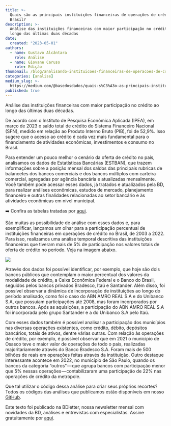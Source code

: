 ```yaml
---
title: >-
  Quais são as principais instituições financeiras de operações de crédito no
  Brasil?
description: >-
  Análise das instituições financeiras com maior participação no crédito ao
  longo das últimas duas décadas
date:
  created: "2023-05-01"
authors:
  - name: Gustavo Alcântara
    role: Análise
  - name: Giovane Caruso
    role: Edição
thumbnail: /blog/analisando-instituicoes-financeiras-de-operacoes-de-credito/image_0.png
categories: [analise]
medium_slug: >-
  https://medium.com/@basedosdados/quais-s%C3%A3o-as-principais-institui%C3%A7%C3%B5es-financeiras-de-opera%C3%A7%C3%B5es-de-cr%C3%A9dito-no-brasil-87b1a9eba3a5
published: true
---
```


Análise das instituições financeiras com maior participação no crédito ao longo das últimas duas décadas.

De acordo com o Instituto de Pesquisa Econômica Aplicada (IPEA), em março de 2023 o saldo total de crédito do Sistema Financeiro Nacional (SFN), medido em relação ao Produto Interno Bruto (PIB), foi de 52,9%. Isso sugere que o acesso ao crédito é cada vez mais fundamental para o financiamento de atividades econômicas, investimentos e consumo no Brasil.

Para entender um pouco melhor o cenário da oferta de crédito no país, analisamos os dados de Estatísticas Bancárias (ESTBAN), que trazem informações sobre a posição mensal dos saldos das principais rubricas de balancetes dos bancos comerciais e dos bancos múltiplos com carteira comercial, agregadas por agência bancária e atualizadas mensalmente. Você também pode acessar esses dados, já tratados e atualizados pela BD, para realizar análises econômicas, estudos de mercado, planejamento financeiro e outras finalidades relacionadas ao setor bancário e às atividades econômicas em nível municipal.

➡️ Confira as tabelas tratadas por [aqui](/dataset/84bb75ae-5955-4bbe-8bb6-2d644cae0cee?table=14906976-ff12-4210-b08c-45a1c843a76a).

São muitas as possibilidade de análise com esses dados e, para exemplificar, lançamos um olhar para a participação percentual de instituições financeiras em operações de crédito no Brasil, de 2003 a 2022. Para isso, realizamos uma análise temporal descritiva das instituições financeiras que tiveram mais de 5% de participação nos valores totais de oferta de crédito no período. Veja na imagem abaixo.

<Image src="/blog/analisando-instituicoes-financeiras-de-operacoes-de-credito/image_0.png"/>

Através dos dados foi possível identificar, por exemplo, que hoje são dois bancos públicos que contemplam o maior percentual dos valores da modalidade de crédito, a Caixa Econômica Federal e o Banco do Brasil, seguidos pelos bancos privados Bradesco, Itaú e Santander. Além disso, foi possível observar a dinâmica de incorporação de instituições ao longo do período analisado, como foi o caso do ABN AMRO REAL S.A e do Unibanco S.A, que possuíam participações até 2008, mas foram incorporados por outros bancos. Após as aquisições, a participação do ABN AMRO REAL S.A foi incorporada pelo grupo Santander e a do Unibanco S.A pelo Itaú.

Com esses dados também é possível analisar a participação dos municípios nas diversas operações existentes, como crédito, débito, depósitos bancários, totais de ativos, dentre várias outras. Com relação às operações de crédito, por exemplo, é possível observar que em 2021 o município de Osasco teve o maior valor de operações de todo o país, realizadas majoritariamente através do Banco Bradesco S.A. Foram mais de 500 bilhões de reais em operações feitas através da instituição. Outro destaque interessante acontece em 2022, no município de São Paulo, quando os bancos da categoria “outros” — que agrupa bancos com participação menor que 5% nessas operações — contabilizaram uma participação de 22% nas operações de crédito da metrópole.

Que tal utilizar o código dessa análise para criar seus próprios recortes? Todos os códigos das análises que publicamos estão disponíveis em nosso [GitHub](https://github.com/basedosdados/analises/blob/main/redes_sociais/br_estban_agencia_20230517.py).

Este texto foi publicado na BDletter, nossa newsletter mensal com novidades da BD, análises e entrevistas com especialistas. Assine gratuitamente por [aqui](https://info.basedosdados.org/newsletter).
